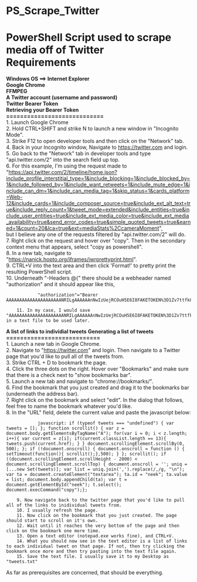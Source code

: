# PS_Scrape_Twitter  
PowerShell Script used to scrape media off of Twitter  
**Requirements**  
============  
  
**Windows OS ==> Internet Explorer  
Google Chrome  
FFMPEG  
A Twitter account (username and password)  
Twitter Bearer Token  
    Retrieving your Bearer Token  
    ============================**  
        1. Launch Google Chrome  
        2. Hold CTRL+SHIFT and strike N to launch a new window in "Incognito Mode".  
        3. Strike F12 to open developer tools and then click on the "Network" tab.  
        4. Back in your Incognito window, Navigate to https://twitter.com and login.  
        5. Go back to the "Network" tab in developer tools and type "api.twitter.com/2" into the search field up top.  
        6. For this example, I'm using the request made to "https://api.twitter.com/2/timeline/home.json?include_profile_interstitial_type=1&include_blocking=1&include_blocked_by=1&include_followed_by=1&include_want_retweets=1&include_mute_edge=1&include_can_dm=1&include_can_media_tag=1&skip_status=1&cards_platform=Web-12&include_cards=1&include_composer_source=true&include_ext_alt_text=true&include_reply_count=1&tweet_mode=extended&include_entities=true&include_user_entities=true&include_ext_media_color=true&include_ext_media_availability=true&send_error_codes=true&simple_quoted_tweets=true&earned=1&count=20&lca=true&ext=mediaStats%2CcameraMoment",   
            but I believe any one of the requests filtered by "api.twitter.com/2" will do.  
        7. Right click on the request and hover over "copy". Then in the secondary context menu that appears, select "copy as powershell".  
        8. In a new tab, navigate to  "https://nanick.hopto.org/iframes/iwrprettyprint.html".  
        9. CTRL+V into the text area and then click 'Format!' to pretty print the resulting PowerShell script.  
        10. Underneath "-Headers @{" there should be a webheader named "authorization" and it should appear like this,  
```
            "authorization"="Bearer AAAAAAAAAAAAAAAAAAAAANRILgAAAAAAnNwIzUejRCOuH5E6I8FAKETOKEN%3D1Zv7ttfk8LF81IUq16cHjhLTvJu4FA33AGWWjCpTnA";  
```          
        11. In my case, I would save "AAAAAAAAAAAAAAAAAAAAANRILgAAAAAAnNwIzUejRCOuH5E6I8FAKETOKEN%3D1Zv7ttfk8LF81IUq16cHjhLTvJu4FA33AGWWjCpTnA" in a text file to be used later.  
  
**A list of links to individial tweets**
    **Generating a list of tweets**  
    **===========================**  
        1. Launch a new tab in Google Chrome.  
        2. Navigate to "https://twitter.com" and login. Then navigate to a Twitter page that you'd like to pull all of the tweets from.  
        3. Strike CTRL + D to bookmark the page.  
        4. Click the three dots on the right. Hover over "Bookmarks" and make sure that there is a check next to "show bookmarks bar".  
        5. Launch a new tab and navigate to "chrome://bookmarks/".  
        6. Find the bookmark that you just created and drag it to the bookmarks bar (underneath the address bar).  
        7. Right click on the bookmark and select "edit". In the dialog that follows, feel free to name the bookmark whatever you'd like.  
        8. In the "URL" field, delete the current value and paste the javascript below:  
```  
            javascript: if (typeof tweets === "undefined") { var tweets = []; }; function scrollit() { var z = document.body.getElementsByTagName("A"); for(var i = 0; i < z.length; i++){ var current = z[i]; if(current.classList.length == 13){ tweets.push(current.href); } } document.scrollingElement.scrollBy(0, 500); }; if (!document.onscroll) { document.onscroll = function () { setTimeout(function(){ scrollit();},500); } }; scrollit(); if ((document.scrollingElement.scrollHeight - 2000) < document.scrollingElement.scrollTop) { document.onscroll = ''; uniq = [...new Set(tweets)]; var list = uniq.join(',').replace(/,/g, "\n"); var ta = document.createElement("textarea"); ta.id = "neek"; ta.value = list; document.body.appendChild(ta); var t = document.getElementById("neek"); t.select(); document.execCommand("copy");};  
```          
        9. Now navigate back to the twitter page that you'd like to pull all of the links to inidividual tweets from.  
        10. I usually refresh the page.  
        11. Now click on the bookmark that you just created. The page should start to scroll on it's own.  
        12. Wait until it reaches the very bottom of the page and then click on the bookmark one more time.  
        13. Open a text editor (notepad.exe works fine), and CTRL+V.  
        14. What you should now see in the text editor is a list of links to each individual tweet on that page. If not, then try clicking the bookmark once more and then try pasting into the text file again.  
        15. Save the text file. I usually save it to my Desktop as "tweets.txt"  
  
As far as prerequisites are concerned, that should be everything.  
  

